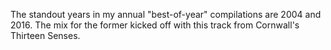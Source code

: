 The standout years in my annual "best-of-year" compilations are 2004 and 2016. The mix for the former kicked off with this track from Cornwall's Thirteen Senses.
